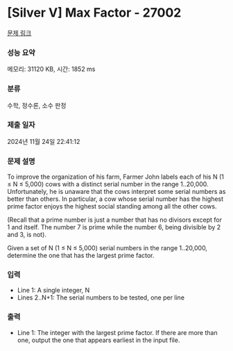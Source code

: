 # [Silver V] Max Factor - 27002 

[문제 링크](https://www.acmicpc.net/problem/27002) 

### 성능 요약

메모리: 31120 KB, 시간: 1852 ms

### 분류

수학, 정수론, 소수 판정

### 제출 일자

2024년 11월 24일 22:41:12

### 문제 설명

<p>To improve the organization of his farm, Farmer John labels each of his N (1 ≤ N ≤ 5,000) cows with a distinct serial number in the range 1..20,000. Unfortunately, he is unaware that the cows interpret some serial numbers as better than others. In particular, a cow whose serial number has the highest prime factor enjoys the highest social standing among all the other cows.</p>

<p>(Recall that a prime number is just a number that has no divisors except for 1 and itself. The number 7 is prime while the number 6, being divisible by 2 and 3, is not).</p>

<p>Given a set of N (1 ≤ N ≤ 5,000) serial numbers in the range 1..20,000, determine the one that has the largest prime factor.</p>

### 입력 

 <ul>
	<li>Line 1: A single integer, N</li>
	<li>Lines 2..N+1: The serial numbers to be tested, one per line</li>
</ul>

### 출력 

 <ul>
	<li>Line 1: The integer with the largest prime factor. If there are more than one, output the one that appears earliest in the input file.</li>
</ul>

